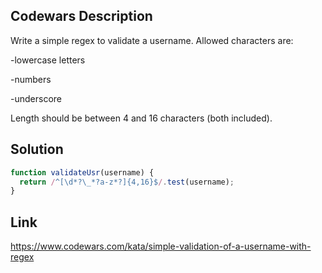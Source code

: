 ## Codewars Description
Write a simple regex to validate a username. Allowed characters are:

-lowercase letters

-numbers

-underscore

Length should be between 4 and 16 characters (both included).

## Solution
```Javascript
function validateUsr(username) {
  return /^[\d*?\_*?a-z*?]{4,16}$/.test(username);
}
```

## Link
https://www.codewars.com/kata/simple-validation-of-a-username-with-regex
